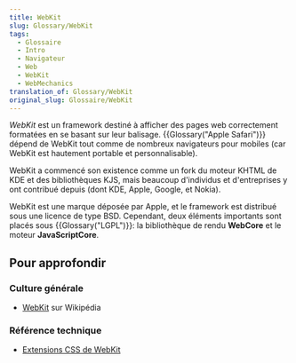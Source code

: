 ```yaml
---
title: WebKit
slug: Glossary/WebKit
tags:
  - Glossaire
  - Intro
  - Navigateur
  - Web
  - WebKit
  - WebMechanics
translation_of: Glossary/WebKit
original_slug: Glossaire/WebKit
---
```

_WebKit_ est un framework destiné à afficher des pages web correctement formatées en se basant sur leur balisage. {{Glossary("Apple Safari")}} dépend de WebKit tout comme de nombreux navigateurs pour mobiles (car WebKit est hautement portable et personnalisable).

WebKit a commencé son existence comme un fork du moteur KHTML de KDE et des bibliothèques KJS, mais beaucoup d'individus et d'entreprises y ont contribué depuis (dont KDE, Apple, Google, et Nokia).

WebKit est une marque déposée par Apple, et le framework est distribué sous une licence de type BSD. Cependant, deux éléments importants sont placés sous {{Glossary("LGPL")}}: la bibliothèque de rendu **WebCore** et le moteur **JavaScriptCore**.

## Pour approfondir

### Culture générale

- [WebKit](https://fr.wikipedia.org/wiki/WebKit) sur Wikipédia

### Référence technique

- [Extensions CSS de WebKit](/fr/docs/Web/CSS/Reference/Webkit_Extensions)
